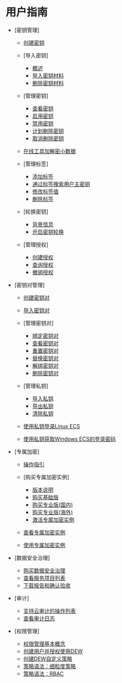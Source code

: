 # 用户指南

-   [密钥管理]
    -   [创建密钥](创建密钥.md)
    -   [导入密钥]
        -   [概述](概述.md)
        -   [导入密钥材料](导入密钥材料.md)
        -   [删除密钥材料](删除密钥材料.md)

    -   [管理密钥]
        -   [查看密钥](查看密钥.md)
        -   [启用密钥](启用密钥.md)
        -   [禁用密钥](禁用密钥.md)
        -   [计划删除密钥](计划删除密钥.md)
        -   [取消删除密钥](取消删除密钥.md)

    -   [在线工具加解密小数据](在线工具加解密小数据.md)
    -   [管理标签]
        -   [添加标签](添加标签.md)
        -   [通过标签搜索用户主密钥](通过标签搜索用户主密钥.md)
        -   [修改标签值](修改标签值.md)
        -   [删除标签](删除标签.md)

    -   [轮换密钥]
        -   [背景信息](背景信息.md)
        -   [开启密钥轮换](开启密钥轮换.md)

    -   [管理授权]
        -   [创建授权](创建授权.md)
        -   [查询授权](查询授权.md)
        -   [撤销授权](撤销授权.md)


-   [密钥对管理]
    -   [创建密钥对](创建密钥对.md)
    -   [导入密钥对](导入密钥对.md)
    -   [管理密钥对]
        -   [绑定密钥对](绑定密钥对.md)
        -   [查看密钥对](查看密钥对.md)
        -   [重置密钥对](重置密钥对.md)
        -   [替换密钥对](替换密钥对.md)
        -   [解绑密钥对](解绑密钥对.md)
        -   [删除密钥对](删除密钥对.md)

    -   [管理私钥]
        -   [导入私钥](导入私钥.md)
        -   [导出私钥](导出私钥.md)
        -   [清除私钥](清除私钥.md)

    -   [使用私钥登录Linux ECS](使用私钥登录Linux-ECS.md)
    -   [使用私钥获取Windows ECS的登录密码](使用私钥获取Windows-ECS的登录密码.md)

-   [专属加密]
    -   [操作指引](操作指引.md)
    -   [购买专属加密实例]
        -   [版本说明](版本说明.md)
        -   [购买基础版](购买基础版.md)
        -   [购买专业版\(国内\)](购买专业版(国内).md)
        -   [购买专业版\(海外\)](购买专业版(海外).md)
        -   [激活专属加密实例](激活专属加密实例.md)

    -   [查看专属加密实例](查看专属加密实例.md)
    -   [使用专属加密实例](使用专属加密实例.md)

-   [数据安全治理]
    -   [购买数据安全治理](购买数据安全治理.md)
    -   [查看服务项目列表](查看服务项目列表.md)
    -   [下载报告和确认验收](下载报告和确认验收.md)

-   [审计]
    -   [支持云审计的操作列表](支持云审计的操作列表.md)
    -   [查看审计日志](查看审计日志.md)

-   [权限管理]
    -   [权限管理基本概念](权限管理基本概念.md)
    -   [创建用户并授权使用DEW](创建用户并授权使用DEW.md)
    -   [创建DEW自定义策略](创建DEW自定义策略.md)
    -   [策略语法：细粒度策略](策略语法-细粒度策略.md)
    -   [策略语法：RBAC](策略语法-RBAC.md)
